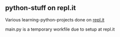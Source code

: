 ## python-stuff on repl.it

Various learning-python-projects done on [repl.it](https://www.example.com)

main.py is a temporary workfile due to setup at repl.it
